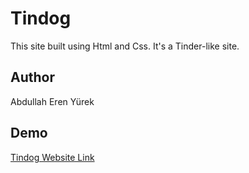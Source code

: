 <h1>Tindog</h1>
<p>This site built using Html and Css. It's a Tinder-like site.</p>

<h2>Author</h2>
<p>Abdullah Eren Yürek</p>

<h2>Demo</h2>
<a href="https://abdullaheren.github.io/Tindog/">Tindog Website Link</a>
